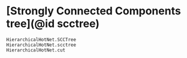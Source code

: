 # [Strongly Connected Components tree](@id scctree)

```@docs
HierarchicalHotNet.SCCTree
HierarchicalHotNet.scctree
HierarchicalHotNet.cut
```